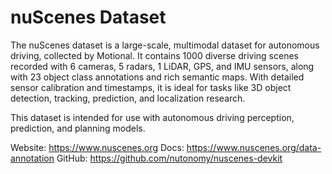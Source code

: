 # nuScenes Dataset

The nuScenes dataset is a large-scale, multimodal dataset for autonomous driving, collected by Motional. It contains 1000 diverse driving scenes recorded with 6 cameras, 5 radars, 1 LiDAR, GPS, and IMU sensors, along with 23 object class annotations and rich semantic maps. With detailed sensor calibration and timestamps, it is ideal for tasks like 3D object detection, tracking, prediction, and localization research.

This dataset is intended for use with autonomous driving perception, prediction, and planning models.

Website: https://www.nuscenes.org
Docs: https://www.nuscenes.org/data-annotation
GitHub: https://github.com/nutonomy/nuscenes-devkit
